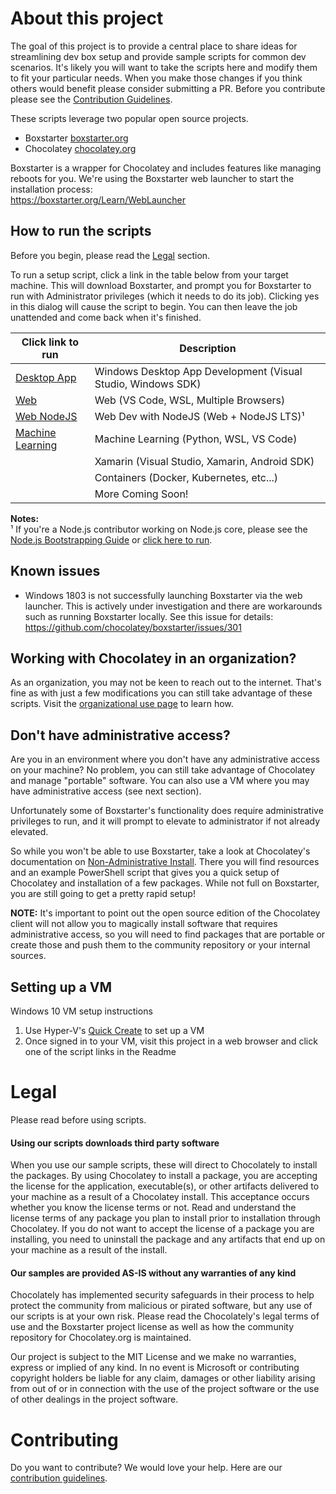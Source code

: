 
# About this project
The goal of this project is to provide a central place to share ideas for streamlining dev box setup and provide sample scripts for common dev scenarios. It's likely you will want to take the scripts here and modify them to fit your particular needs. When you make those changes if you think others would benefit please consider submitting a PR. Before you contribute please see the [Contribution Guidelines](CONTRIBUTING.md).

These scripts leverage two popular open source projects.
- Boxstarter [boxstarter.org](http://boxstarter.org)
- Chocolatey [chocolatey.org](http://chocolatey.org)

Boxstarter is a wrapper for Chocolatey and includes features like managing reboots for you. We're using the Boxstarter web launcher to start the installation process:<br/>
https://boxstarter.org/Learn/WebLauncher

## How to run the scripts
Before you begin, please read the [Legal](#Legal) section.

To run a setup script, click a link in the table below from your target machine. This will download Boxstarter, and prompt you for Boxstarter to run with Administrator privileges (which it needs to do its job). Clicking yes in this dialog will cause the script to begin. You can then leave the job unattended and come back when it's finished.

|Click link to run  |Description  |
|---------|---------|
|<a href='http://boxstarter.org/package/nr/url?https://raw.githubusercontent.com/crutkas/windows-dev-box-setup-scripts/TestRemotePs/dev_app.ps1'>Desktop App</a>     | Windows Desktop App Development (Visual Studio, Windows SDK) |
|<a href='http://boxstarter.org/package/nr/url?https://raw.githubusercontent.com/Microsoft/windows-dev-box-setup-scripts/master/dev_web.ps1'>Web</a> | Web (VS Code, WSL, Multiple Browsers)        |
|<a href='http://boxstarter.org/package/nr/url?https://raw.githubusercontent.com/Microsoft/windows-dev-box-setup-scripts/master/dev_web_nodejs.ps1'>Web NodeJS</a>     | Web Dev with NodeJS (Web + NodeJS LTS)¹        |
|<a href='http://boxstarter.org/package/nr/url?https://raw.githubusercontent.com/Microsoft/windows-dev-box-setup-scripts/master/dev_ml_python.ps1'>Machine Learning</a>| Machine Learning (Python, WSL, VS Code)        |
|     | Xamarin (Visual Studio, Xamarin, Android SDK) |
|     | Containers (Docker, Kubernetes, etc...)        |
|     | More Coming Soon!        |

**Notes:**  
¹ If you're a Node.js contributor working on Node.js core, please see the [Node.js Bootstrapping Guide](https://github.com/nodejs/node/tree/master/tools/bootstrap) or [click here to run](http://boxstarter.org/package/nr/url?https://raw.githubusercontent.com/nodejs/node/master/tools/bootstrap/windows_boxstarter).

## Known issues
- Windows 1803 is not successfully launching Boxstarter via the web launcher. This is actively under investigation and there are workarounds such as running Boxstarter locally.  See this issue for details: https://github.com/chocolatey/boxstarter/issues/301

## Working with Chocolatey in an organization?
As an organization, you may not be keen to reach out to the internet. That's fine as with just a few modifications you can still take advantage of these scripts. Visit the [organizational use page](ORGANIZATION.md) to learn how.

## Don't have administrative access?
Are you in an environment where you don't have any administrative access on your machine? No problem, you can still take advantage of Chocolatey and manage "portable" software. You can also use a VM where you may have administrative access (see next section).

Unfortunately some of Boxstarter's functionality does require administrative privileges to run, and it will prompt to elevate to administrator if not already elevated.

So while you won't be able to use Boxstarter, take a look at Chocolatey's documentation on [Non-Administrative Install](https://chocolatey.org/install#non-administrative-install). There you will find resources and an example PowerShell script that gives you a quick setup of Chocolatey and installation of a few packages. While not full on Boxstarter, you are still going to get a pretty rapid setup!

**NOTE:**
It's important to point out the open source edition of the Chocolatey client will not allow you to magically install software that requires administrative access, so you will need to find packages that are portable or create those and push them to the community repository or your internal sources.

## Setting up a VM
Windows 10 VM setup instructions
1. Use Hyper-V's [Quick Create](https://docs.microsoft.com/en-us/virtualization/hyper-v-on-windows/quick-start/quick-create-virtual-machine) to set up a VM
2. Once signed in to your VM, visit this project in a web browser and click one of the script links in the Readme

# Legal
Please read before using scripts.

#### Using our scripts downloads third party software
When you use our sample scripts, these will direct to Chocolately to install the packages.
By using Chocolatey to install a package, you are accepting the license for the application, executable(s), or other artifacts delivered to your machine as a result of a Chocolatey install. This acceptance occurs whether you know the license terms or not. Read and understand the license terms of any package you plan to install prior to installation through Chocolatey. If you do not want to accept the license of a package you are installing, you need to uninstall the package and any artifacts that end up on your machine as a result of the install.

#### Our samples are provided AS-IS without any warranties of any kind
Chocolately has implemented security safeguards in their process to help protect the community from malicious or pirated software, but any use of our scripts is at your own risk.  Please read the Chocolately's legal terms of use and the Boxstarter project license as well as how the community repository for Chocolatey.org is maintained.

Our project is subject to the MIT License and we make no warranties, express or implied of any kind.   In no event is Microsoft or contributing copyright holders be liable for any claim, damages or other liability arising from out of or in connection with the use of the project software or the use of other dealings in the project software.

# Contributing
Do you want to contribute? We would love your help. Here are our <a href="CONTRIBUTING.md">contribution guidelines</a>.
